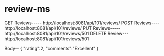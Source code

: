 # review-ms

GET Reviews----- http://localhost:8081/api/101/reviews/
POST Reviews---- http://localhost:8081/api/101/reviews/
PUT Reviews----- http://localhost:8081/api/101/reviews/501
DELETE Review--- http://localhost:8081/api/101/reviews/501

Body--
{
"rating":2,
"comments":"Excellent"
}